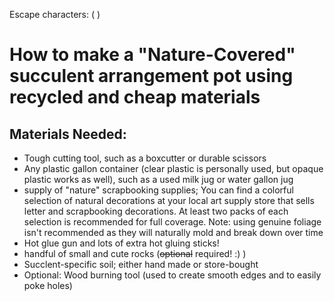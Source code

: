 Escape characters: 
&#40;
&#41;
&#32;

# How to make a "Nature-Covered" succulent arrangement pot using recycled and cheap materials

## Materials Needed:
- Tough cutting tool, such as a boxcutter or durable scissors
- Any plastic gallon container &#40;clear plastic is personally used, but opaque plastic works as well&#41;, such as a used milk jug or water gallon jug
- supply of "nature" scrapbooking supplies; You can find a colorful selection of natural decorations at your local art supply store that sells letter and scrapbooking decorations. At least two packs of each selection is recommended for full coverage.
Note: using genuine foliage isn't recommended as they will naturally mold and break down over time
- Hot glue gun and lots of extra hot gluing sticks!
- handful of small and cute rocks &#40;<s>optional</s> required! :&#41; &#32;&#41;
- Succlent-specific soil; either hand made or store-bought
- Optional: Wood burning tool &#40;used to create smooth edges and to easily poke holes&#41;